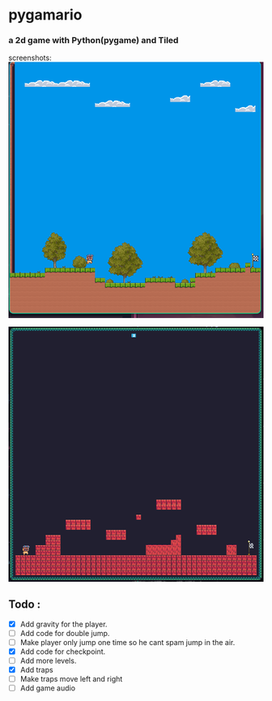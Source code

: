 # pygamario
### a 2d game with Python(pygame) and Tiled

screenshots:
![Image Alt Text](https://github.com/Aliiiiii404/pygamario/blob/main/screenshots/pygamario.png)

![Image Alt Text](https://github.com/Aliiiiii404/pygamario/blob/main/screenshots/pygamario-1.png)

## Todo :
 - [x] Add gravity for the player. 
 - [ ] Add code for double jump.
 - [ ] Make player only jump one time so he cant spam jump in the air.
 - [x] Add code for checkpoint.
 - [ ] Add more levels.
 - [x] Add traps
 - [ ] Make traps move left and right 
 - [ ] Add game audio
